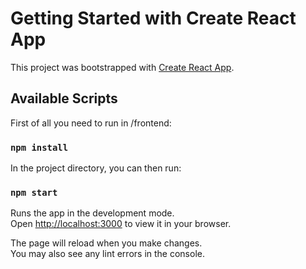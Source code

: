 # Getting Started with Create React App

This project was bootstrapped with [Create React App](https://github.com/facebook/create-react-app).

## Available Scripts

First of all you need to run in /frontend:
### `npm install`

In the project directory, you can then run:
### `npm start`

Runs the app in the development mode.\
Open [http://localhost:3000](http://localhost:3000) to view it in your browser.

The page will reload when you make changes.\
You may also see any lint errors in the console.